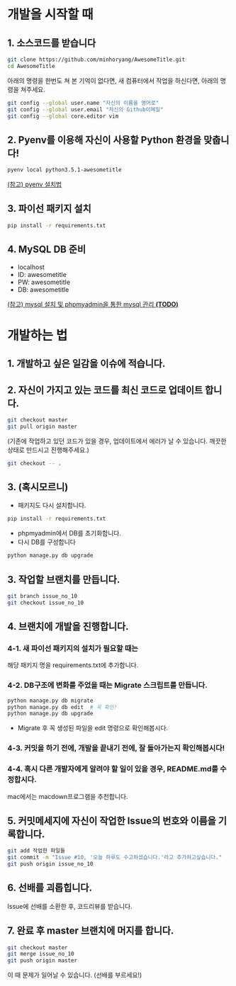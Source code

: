 # 개발을 시작할 때

## 1. 소스코드를 받습니다
```bash
git clone https://github.com/minhoryang/AwesomeTitle.git
cd AwesomeTitle
```
아래의 명령을 한번도 쳐 본 기억이 없다면, 새 컴퓨터에서 작업을 하신다면, 아래의 명령을 쳐주세요.
```bash
git config --global user.name "자신의 이름을 영어로"
git config --global user.email "자신의 Github이메일"
git config --global core.editor vim
```

## 2. Pyenv를 이용해 자신이 사용할 Python 환경을 맞춥니다!
```bash
pyenv local python3.5.1-awesometitle
```
[(참고) pyenv 설치법](https://minhoryang.github.io/ko/posts/aws-ec2-instance-creation-for-python-dev/)

## 3. 파이선 패키지 설치
```bash
pip install -r requirements.txt
```

## 4. MySQL DB 준비
- localhost
- ID: awesometitle
- PW: awesometitle
- DB: awesometitle

[(참고) mysql 설치 및 phpmyadmin을 통한 mysql 관리 **(TODO)**]()

# 개발하는 법
## 1. 개발하고 싶은 일감을 이슈에 적습니다.
## 2. 자신이 가지고 있는 코드를 최신 코드로 업데이트 합니다.
```bash
git checkout master
git pull origin master
```

(기존에 작업하고 있던 코드가 있을 경우, 업데이트에서 에러가 날 수 있습니다. 깨끗한 상태로 만드시고 진행해주세요.)

```bash
git checkout -- . 
```
## 3. (혹시모르니)
- 패키지도 다시 설치합니다.

```bash
pip install -r requirements.txt
```

- phpmyadmin에서 DB를 초기화합니다.
- 다시 DB를 구성합니다

```bash
python manage.py db upgrade
```

## 3. 작업할 브랜치를 만듭니다.
```bash
git branch issue_no_10
git checkout issue_no_10
```

## 4. 브랜치에 개발을 진행합니다.

### 4-1. 새 파이선 패키지의 설치가 필요할 때는
해당 패키지 명을 requirements.txt에 추가합니다.

### 4-2. DB구조에 변화를 주었을 때는 Migrate 스크립트를 만듭니다.
```bash
python manage.py db migrate
python manage.py db edit  # 꼭 확인!
python manage.py db upgrade
```
- Migrate 후 꼭 생성된 파일을 edit 명령으로 확인해봅시다.

### 4-3. 커밋을 하기 전에, 개발을 끝내기 전에, 잘 돌아가는지 확인해봅시다!

### 4-4. 혹시 다른 개발자에게 알려야 할 일이 있을 경우, README.md를 수정합시다.
mac에서는 macdown프로그램을 추천합니다.

## 5. 커밋메세지에 자신이 작업한 Issue의 번호와 이름을 기록합니다.
```bash
git add 작업한 파일들
git commit -m "Issue #10, '오늘 하루도 수고하셨습니다.'라고 추가하고싶습니다."
git push origin issue_no_10
```

## 6. 선배를 괴롭힙니다.
Issue에 선배를 소환한 후, 코드리뷰를 받습니다.

## 7. 완료 후  master 브랜치에 머지를 합니다.
```bash
git checkout master
git merge issue_no_10
git push origin master
```
이 때 문제가 일어날 수 있습니다.
(선배를 부르세요!)
